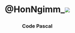 <h1 align="center">@HonNgimm_<img src="https://img.icons8.com/color/25/null/tiktok-verified-account.png"/>
<p align="center">
  <h3 align="center">Code Pascal</h3>
</p>
